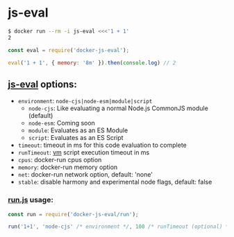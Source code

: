 # js-eval
```sh
$ docker run --rm -i js-eval <<<'1 + 1'
2
```

```js
const eval = require('docker-js-eval');

eval('1 + 1', { memory: '8m' }).then(console.log) // 2
```

## [js-eval](index.js) options:

- `environment`: `node-cjs|node-esm|module|script`
  - `node-cjs`: Like evaluating a normal Node.js CommonJS module (default)
  - `node-esm`: Coming soon
  - `module`: Evaluates as an ES Module
  - `script`: Evaluates as an ES Script
- `timeout`: timeout in ms for this code evaluation to complete
- `runTimeout`: [vm](https://nodejs.org/api/vm.html) script execution timeout in ms
- `cpus`: docker-run cpus option
- `memory`: docker-run memory option
- `net`: docker-run network option, default: 'none'
- `stable`: disable harmony and experimental node flags, default: false


### [run.js](run.js) usage:

```js
const run = require('docker-js-eval/run');

run('1+1', 'node-cjs' /* environment */, 100 /* runTimeout (optional) */ ).then(console.log) // 2
```
